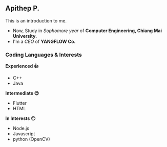 ## Apithep P.
This is an introduction to me.

- Now, Study in *Sophomore year* of **Computer Engineering, Chiang Mai University.**
- I'm a *CEO* of **YANGFLOW Co.**

### Coding Languages & Interests
**Experienced :+1:**
- C++
- Java

**Intermediate :heart_eyes:**
- Flutter
- HTML

**In Interests :no_mouth:**
- Node.js
- Javascript
- python (OpenCV)
